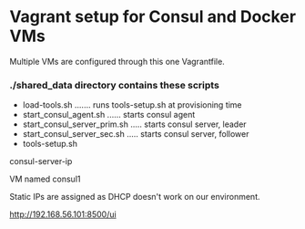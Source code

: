 # Vagrant setup for Consul and Docker VMs

Multiple VMs are configured through this one Vagrantfile.

### ./shared_data directory contains these scripts
- load-tools.sh ....... runs tools-setup.sh at provisioning time
- start_consul_agent.sh ...... starts consul agent
- start_consul_server_prim.sh ..... starts consul server, leader
- start_consul_server_sec.sh ..... starts consul server, follower
- tools-setup.sh

consul-server-ip


 VM named consul1  

Static IPs are assigned as DHCP doesn't work on our environment.

http://192.168.56.101:8500/ui
